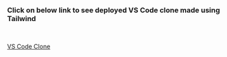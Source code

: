 ### Click on below link to see deployed VS Code clone made using Tailwind
<br/>

[VS Code Clone](https://savinder-vs-code-clone.netlify.app/)